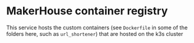 # MakerHouse container registry

This service hosts the custom containers (see `Dockerfile` in some of the folders here, such as `url_shortener`) that are hosted on the k3s cluster
